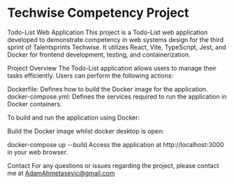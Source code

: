 # Techwise Competency Project
 
Todo-List Web Application
This project is a Todo-List web application developed to demonstrate competency in web systems design for the third sprint of Talentsprints Techwise. It utilizes React, Vite, TypeScript, Jest, and Docker for frontend development, testing, and containerization.

Project Overview
The Todo-List application allows users to manage their tasks efficiently. Users can perform the following actions:


Dockerfile: Defines how to build the Docker image for the application.
docker-compose.yml: Defines the services required to run the application in Docker containers.

To build and run the application using Docker:

Build the Docker image whilst docker desktop is open:

docker-compose up --build
Access the application at http://localhost:3000 in your web browser.

Contact
For any questions or issues regarding the project, please contact me at AdamAhmetasevic@gmail.com

